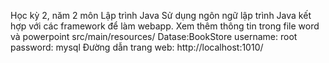 Học kỳ 2, năm 2 môn Lập trình Java
Sử dụng ngôn ngữ lập trình Java kết hợp với các framework để làm webapp. Xem thêm thông tin trong file word và powerpoint src/main/resources/
Datase:BookStore
username: root
password: mysql
Đường dẫn trang web: http://localhost:1010/
